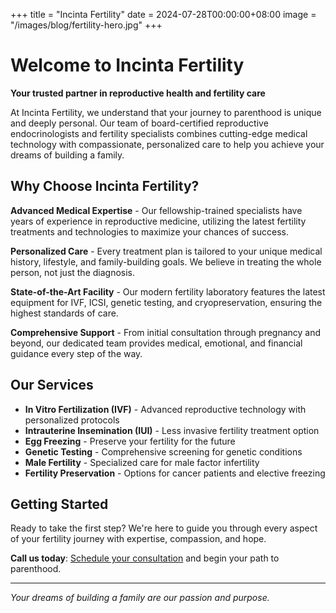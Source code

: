 +++
title = "Incinta Fertility"
date = 2024-07-28T00:00:00+08:00
image = "/images/blog/fertility-hero.jpg"
+++

# Welcome to Incinta Fertility

**Your trusted partner in reproductive health and fertility care**

At Incinta Fertility, we understand that your journey to parenthood is unique and deeply personal. Our team of board-certified reproductive endocrinologists and fertility specialists combines cutting-edge medical technology with compassionate, personalized care to help you achieve your dreams of building a family.

## Why Choose Incinta Fertility?

**Advanced Medical Expertise** - Our fellowship-trained specialists have years of experience in reproductive medicine, utilizing the latest fertility treatments and technologies to maximize your chances of success.

**Personalized Care** - Every treatment plan is tailored to your unique medical history, lifestyle, and family-building goals. We believe in treating the whole person, not just the diagnosis.

**State-of-the-Art Facility** - Our modern fertility laboratory features the latest equipment for IVF, ICSI, genetic testing, and cryopreservation, ensuring the highest standards of care.

**Comprehensive Support** - From initial consultation through pregnancy and beyond, our dedicated team provides medical, emotional, and financial guidance every step of the way.

## Our Services

- **In Vitro Fertilization (IVF)** - Advanced reproductive technology with personalized protocols
- **Intrauterine Insemination (IUI)** - Less invasive fertility treatment option  
- **Egg Freezing** - Preserve your fertility for the future
- **Genetic Testing** - Comprehensive screening for genetic conditions
- **Male Fertility** - Specialized care for male factor infertility
- **Fertility Preservation** - Options for cancer patients and elective freezing

## Getting Started

Ready to take the first step? We're here to guide you through every aspect of your fertility journey with expertise, compassion, and hope.

**Call us today**: [Schedule your consultation](/contact/) and begin your path to parenthood.

---

*Your dreams of building a family are our passion and purpose.*